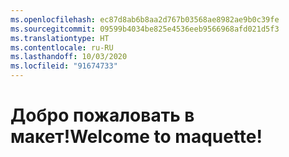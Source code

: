 ```yaml
---
ms.openlocfilehash: ec87d8ab6b8aa2d767b03568ae8982ae9b0c39fe
ms.sourcegitcommit: 09599b4034be825e4536eeb9566968afd021d5f3
ms.translationtype: HT
ms.contentlocale: ru-RU
ms.lasthandoff: 10/03/2020
ms.locfileid: "91674733"
---
```

# <a name="welcome-to-maquette"></a><span data-ttu-id="dbda7-101">Добро пожаловать в макет!</span><span class="sxs-lookup"><span data-stu-id="dbda7-101">Welcome to maquette!</span></span>